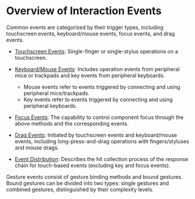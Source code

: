 # Overview of Interaction Events

Common events are categorized by their trigger types, including touchscreen events, keyboard/mouse events, focus events, and drag events.

- [Touchscreen Events](./cj-common-events-touch-screen-event.md): Single-finger or single-stylus operations on a touchscreen.

- [Keyboard/Mouse Events](./cj-common-events-device-input-event.md): Includes operation events from peripheral mice or trackpads and key events from peripheral keyboards.
    - Mouse events refer to events triggered by connecting and using peripheral mice/trackpads.
    - Key events refer to events triggered by connecting and using peripheral keyboards.

- [Focus Events](./cj-common-events-focus-event.md): The capability to control component focus through the above methods and the corresponding events.

- [Drag Events](./cj-common-events-drag-event.md): Initiated by touchscreen events and keyboard/mouse events, including long-press-and-drag operations with fingers/styluses and mouse drags.

- [Event Distribution](./cj-common-events-distribute.md): Describes the hit collection process of the response chain for touch-based events (excluding key and focus events).

Gesture events consist of gesture binding methods and bound gestures. Bound gestures can be divided into two types: single gestures and combined gestures, distinguished by their complexity levels.
